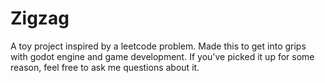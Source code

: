 # Zigzag

A toy project inspired by a leetcode problem.
Made this to get into grips with godot engine and game development. 
If you've picked it up for some reason, feel free to ask me questions about it. 